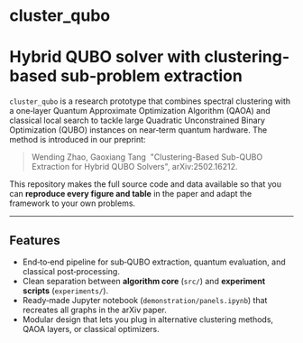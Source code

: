 # cluster\_qubo

# Hybrid QUBO solver with clustering‐based sub‐problem extraction

`cluster_qubo` is a research prototype that combines spectral clustering with a one‐layer Quantum Approximate Optimization Algorithm (QAOA) and classical local search to tackle large Quadratic Unconstrained Binary Optimization (QUBO) instances on near‑term quantum hardware.
The method is introduced in our preprint:

> Wending Zhao, Gaoxiang Tang  "Clustering-Based Sub-QUBO Extraction for Hybrid QUBO Solvers", arXiv:2502.16212.

This repository makes the full source code and data available so that you can **reproduce every figure and table** in the paper and adapt the framework to your own problems.

---

## Features

* End‑to‑end pipeline for sub‑QUBO extraction, quantum evaluation, and classical post‑processing.
* Clean separation between **algorithm core** (`src/`) and **experiment scripts** (`experiments/`).
* Ready‑made Jupyter notebook (`demonstration/panels.ipynb`) that recreates all graphs in the arXiv paper.
* Modular design that lets you plug in alternative clustering methods, QAOA layers, or classical optimizers.
